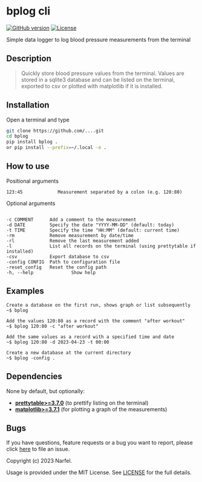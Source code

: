# bplog cli

[![GitHub version](https://img.shields.io/badge/version-v0.0.1-blue.svg)](https://github.com/yilber/readme-boilerplate)
[![License](https://img.shields.io/github/license/yilber/readme-boilerplate.svg)](https://github.com/Yilber/readme-boilerplate/blob/master/LICENSE)

Simple data logger to log blood pressure measurements from the terminal

## Description

> Quickly store blood pressure values from the terminal. Values are stored in a sqlite3 database and can be listed on the terminal, exported to csv or plotted with matplotlib if it is installed.

## Installation

Open a terminal and type

```sh
git clone https://github.com/....git
cd bplog
pip install bplog .
or pip install --prefix=~/.local -e .
```

## How to use

Positional arguments

```
123:45             Measurement separated by a colon (e.g. 120:80)
```

Optional arguments

```

-c COMMENT      Add a comment to the measurement
-d DATE         Specify the date "YYYY-MM-DD" (default: today)
-t TIME         Specify the time "HH:MM" (default: current time)
-rm             Remove measurement by date/time
-rl             Remove the last measurement added
-l              List all records on the terminal (using prettytable if installed)
-csv            Export database to csv
-config CONFIG  Path to configuration file
-reset_config   Reset the config path
-h, --help              Show help
```

## Examples

```
Create a database on the first run, shows graph or list subsequently
~$ bplog

Add the values 120:80 as a record with the comment "after workout"
~$ bplog 120:80 -c "after workout"

Add the same values as a record with a specified time and date
~$ bplog 120:80 -d 2023-04-23 -t 00:00

Create a new database at the current directory
~$ bplog -config .
```

## Dependencies

None by default, but optionally:

* [**prettytable>=3.7.0**](https://pypi) (to prettify listing on the terminal)
* [**matplotlib>=3.7.1**](https://pypi) (for plotting a graph of the measurements)

## Bugs

If you have questions, feature requests or a bug you want to report, please click [here](https://github.com/.../issues) to file an issue.

Copyright (c) 2023 Narfel.

Usage is provided under the MIT License. See [LICENSE](https://github.com/.../blob/master/LICENSE) for the full details.
